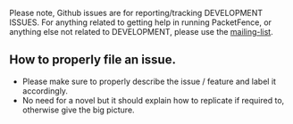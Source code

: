 Please note, Github issues are for reporting/tracking DEVELOPMENT ISSUES. For anything related to getting help in running PacketFence, or anything else not related to DEVELOPMENT, please use the [mailing-list](https://lists.sourceforge.net/lists/listinfo/packetfence-users).

## How to properly file an issue.
* Please make sure to properly describe the issue / feature and label it accordingly.
* No need for a novel but it should explain how to replicate if required to, otherwise give the big picture.
